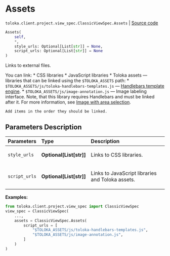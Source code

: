 # Assets
`toloka.client.project.view_spec.ClassicViewSpec.Assets` | [Source code](https://github.com/Toloka/toloka-kit/blob/v1.2.0.post1/src/client/project/view_spec.py#L84)

```python
Assets(
    self,
    *,
    style_urls: Optional[List[str]] = None,
    script_urls: Optional[List[str]] = None
)
```

Links to external files.


You can link:
    * CSS libraries
    * JavaScript libraries
    * Toloka assets — libraries that can be linked using the `$TOLOKA_ASSETS` path:
        * `$TOLOKA_ASSETS/js/toloka-handlebars-templates.js` — [Handlebars template engine](http://handlebarsjs.com/).
        * `$TOLOKA_ASSETS/js/image-annotation.js` — Image labeling interface. Note, that this library requires Handlebars and must be linked after it.
            For more information, see [Image with area selection](https://toloka.ai/docs/guide/t-components/image-annotation).

    Add items in the order they should be linked.

## Parameters Description

| Parameters | Type | Description |
| :----------| :----| :-----------|
`style_urls`|**Optional\[List\[str\]\]**|<p>Links to CSS libraries.</p>
`script_urls`|**Optional\[List\[str\]\]**|<p>Links to JavaScript libraries and Toloka assets.</p>

**Examples:**


```python
from toloka.client.project.view_spec import ClassicViewSpec
view_spec = ClassicViewSpec(
    ...,
    assets = ClassicViewSpec.Assets(
        script_urls = [
            "$TOLOKA_ASSETS/js/toloka-handlebars-templates.js",
            "$TOLOKA_ASSETS/js/image-annotation.js",
        ]
    )
)
```
